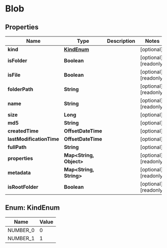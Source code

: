

# Blob


## Properties

| Name | Type | Description | Notes |
|------------ | ------------- | ------------- | -------------|
|**kind** | [**KindEnum**](#KindEnum) |  |  [optional] |
|**isFolder** | **Boolean** |  |  [optional] [readonly] |
|**isFile** | **Boolean** |  |  [optional] [readonly] |
|**folderPath** | **String** |  |  [optional] [readonly] |
|**name** | **String** |  |  [optional] [readonly] |
|**size** | **Long** |  |  [optional] |
|**md5** | **String** |  |  [optional] |
|**createdTime** | **OffsetDateTime** |  |  [optional] |
|**lastModificationTime** | **OffsetDateTime** |  |  [optional] |
|**fullPath** | **String** |  |  [optional] |
|**properties** | **Map&lt;String, Object&gt;** |  |  [optional] [readonly] |
|**metadata** | **Map&lt;String, String&gt;** |  |  [optional] [readonly] |
|**isRootFolder** | **Boolean** |  |  [optional] [readonly] |



## Enum: KindEnum

| Name | Value |
|---- | -----|
| NUMBER_0 | 0 |
| NUMBER_1 | 1 |



